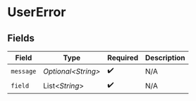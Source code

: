 # UserError


## Fields

| Field               | Type                | Required            | Description         |
| ------------------- | ------------------- | ------------------- | ------------------- |
| `message`           | *Optional\<String>* | :heavy_check_mark:  | N/A                 |
| `field`             | List\<*String*>     | :heavy_check_mark:  | N/A                 |